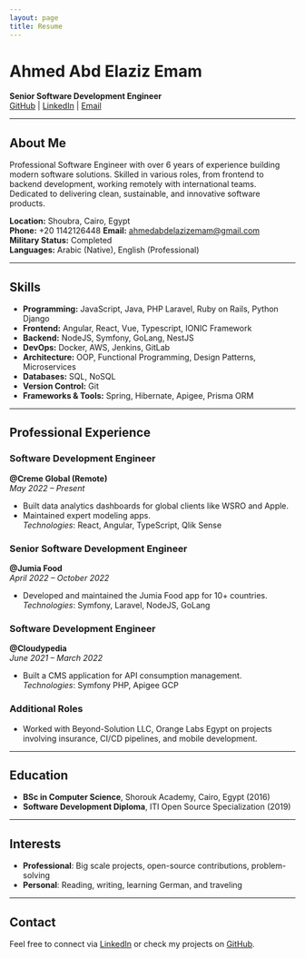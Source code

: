 ```yaml
---
layout: page
title: Resume
---
```

# Ahmed Abd Elaziz Emam  

**Senior Software Development Engineer**  
[GitHub](https://github.com/ahmedemam) | [LinkedIn](https://www.linkedin.com/in/ahmedhardworker/) | [Email](mailto:ahmedabdelazizemam@gmail.com)  

---

## About Me  
Professional Software Engineer with over 6 years of experience building modern software solutions. Skilled in various roles, from frontend to backend development, working remotely with international teams. Dedicated to delivering clean, sustainable, and innovative software products.  

**Location:** Shoubra, Cairo, Egypt  
**Phone:** +20 1142126448
**Email:** ahmedabdelazizemam@gmail.com  
**Military Status:** Completed  
**Languages:** Arabic (Native), English (Professional)  

---

## Skills  
- **Programming:** JavaScript, Java, PHP Laravel, Ruby on Rails, Python Django  
- **Frontend:** Angular, React, Vue, Typescript, IONIC Framework  
- **Backend:** NodeJS, Symfony, GoLang, NestJS  
- **DevOps:** Docker, AWS, Jenkins, GitLab  
- **Architecture:** OOP, Functional Programming, Design Patterns, Microservices  
- **Databases:** SQL, NoSQL  
- **Version Control:** Git  
- **Frameworks & Tools:** Spring, Hibernate, Apigee, Prisma ORM  

---

## Professional Experience  

### Software Development Engineer  
**@Creme Global (Remote)**  
*May 2022 – Present*  
- Built data analytics dashboards for global clients like WSRO and Apple.  
- Maintained expert modeling apps.  
*Technologies*: React, Angular, TypeScript, Qlik Sense  

### Senior Software Development Engineer  
**@Jumia Food**  
*April 2022 – October 2022*  
- Developed and maintained the Jumia Food app for 10+ countries.  
*Technologies*: Symfony, Laravel, NodeJS, GoLang  

### Software Development Engineer  
**@Cloudypedia**  
*June 2021 – March 2022*  
- Built a CMS application for API consumption management.  
*Technologies*: Symfony PHP, Apigee GCP  

### Additional Roles  
- Worked with Beyond-Solution LLC, Orange Labs Egypt on projects involving insurance, CI/CD pipelines, and mobile development.  

---

## Education  
- **BSc in Computer Science**, Shorouk Academy, Cairo, Egypt (2016)  
- **Software Development Diploma**, ITI Open Source Specialization (2019)  

---

## Interests  
- **Professional**: Big scale projects, open-source contributions, problem-solving  
- **Personal**: Reading, writing, learning German, and traveling  

---

## Contact  
Feel free to connect via [LinkedIn](https://www.linkedin.com/in/ahmedhardworker/) or check my projects on [GitHub](https://github.com/ahmedemam).  
